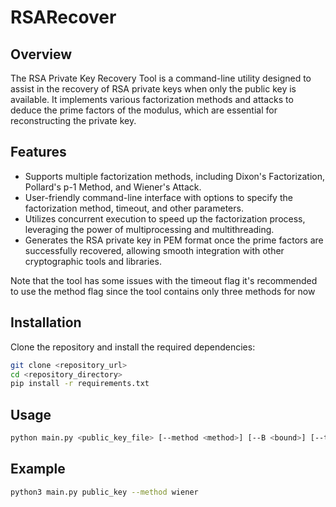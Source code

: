 # RSARecover

## Overview
The RSA Private Key Recovery Tool is a command-line utility designed to assist in the recovery of RSA private keys when only the public key is available. It implements various factorization methods and attacks to deduce the prime factors of the modulus, which are essential for reconstructing the private key.

## Features
- Supports multiple factorization methods, including Dixon's Factorization, Pollard's p-1 Method, and Wiener's Attack.
- User-friendly command-line interface with options to specify the factorization method, timeout, and other parameters.
- Utilizes concurrent execution to speed up the factorization process, leveraging the power of multiprocessing and multithreading.
- Generates the RSA private key in PEM format once the prime factors are successfully recovered, allowing smooth integration with other cryptographic tools and libraries.

Note that the tool has some issues with the timeout flag it's recommended to use the method flag since the tool contains only three methods for now 

## Installation
Clone the repository and install the required dependencies:
```bash
git clone <repository_url>
cd <repository_directory>
pip install -r requirements.txt
```

## Usage
```bash
python main.py <public_key_file> [--method <method>] [--B <bound>] [--timeout <timeout>]
```
## Example
```bash
python3 main.py public_key --method wiener
```
